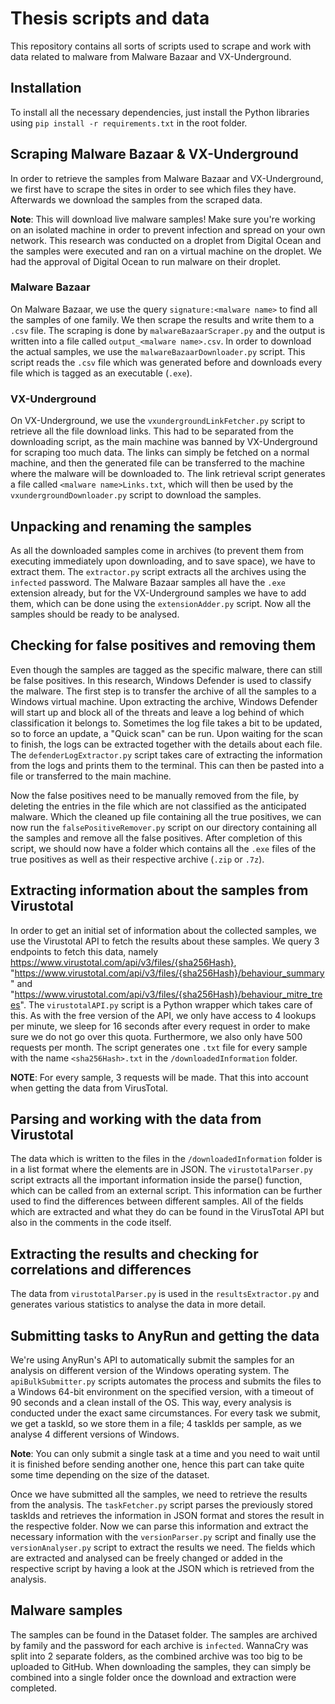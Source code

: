 # Thesis scripts and data

This repository contains all sorts of scripts used to scrape and work with data related to malware from Malware Bazaar and VX-Underground.

## Installation

To install all the necessary dependencies, just install the Python libraries using `pip install -r requirements.txt` in the root folder.

## Scraping Malware Bazaar & VX-Underground

In order to retrieve the samples from Malware Bazaar and VX-Underground, we first have to scrape the sites in order to see which files they have. Afterwards we download the samples from the scraped data.

**Note**: This will download live malware samples! Make sure you're working on an isolated machine in order to prevent infection and spread on your own network.
This research was conducted on a droplet from Digital Ocean and the samples were executed and ran on a virtual machine on the droplet. We had the approval of Digital Ocean to run malware on their droplet.

### Malware Bazaar

On Malware Bazaar, we use the query `signature:<malware name>` to find all the samples of one family. We then scrape the results and write them to a `.csv` file. The scraping is done by `malwareBazaarScraper.py` and the output is written into a file called `output_<malware name>.csv`. In order to download the actual samples, we use the `malwareBazaarDownloader.py` script. This script reads the `.csv` file which was generated before and downloads every file which is tagged as an executable (`.exe`).

### VX-Underground

On VX-Underground, we use the `vxundergroundLinkFetcher.py` script to retrieve all the file download links. This had to be separated from the downloading script, as the main machine was banned by VX-Underground for scraping too much data. The links can simply be fetched on a normal machine, and then the generated file can be transferred to the machine where the malware will be downloaded to. The link retrieval script generates a file called `<malware name>Links.txt`, which will then be used by the `vxundergroundDownloader.py` script to download the samples.

## Unpacking and renaming the samples

As all the downloaded samples come in archives (to prevent them from executing immediately upon downloading, and to save space), we have to extract them. The `extractor.py` script extracts all the archives using the `infected` password. The Malware Bazaar samples all have the `.exe` extension already, but for the VX-Underground samples we have to add them, which can be done using the `extensionAdder.py` script. Now all the samples should be ready to be analysed.

## Checking for false positives and removing them

Even though the samples are tagged as the specific malware, there can still be false positives. In this research, Windows Defender is used to classify the malware. The first step is to transfer the archive of all the samples to a Windows virtual machine. Upon extracting the archive, Windows Defender will start up and block all of the threats and leave a log behind of which classification it belongs to. Sometimes the log file takes a bit to be updated, so to force an update, a "Quick scan" can be run. Upon waiting for the scan to finish, the logs can be extracted together with the details about each file. The `defenderLogExtractor.py` script takes care of extracting the information from the logs and prints them to the terminal. This can then be pasted into a file or transferred to the main machine. 

Now the false positives need to be manually removed from the file, by deleting the entries in the file which are not classified as the anticipated malware. Which the cleaned up file containing all the true positives, we can now run the `falsePositiveRemover.py` script on our directory containing all the samples and remove all the false positives. After completion of this script, we should now have a folder which contains all the `.exe` files of the true positives as well as their respective archive (`.zip` or `.7z`).

## Extracting information about the samples from Virustotal

In order to get an initial set of information about the collected samples, we use the Virustotal API to fetch the results about these samples. We query 3 endpoints to fetch this data, namely https://www.virustotal.com/api/v3/files/{sha256Hash}, "https://www.virustotal.com/api/v3/files/{sha256Hash}/behaviour_summary" and "https://www.virustotal.com/api/v3/files/{sha256Hash}/behaviour_mitre_trees". The `virustotalAPI.py` script is a Python wrapper which takes care of this. As with the free version of the API, we only have access to 4 lookups per minute, we sleep for 16 seconds after every request in order to make sure we do not go over this quota. Furthermore, we also only have 500 requests per month. The script generates one `.txt` file for every sample with the name `<sha256Hash>.txt` in the `/downloadedInformation` folder.

**NOTE**: For every sample, 3 requests will be made. That this into account when getting the data from VirusTotal.

## Parsing and working with the data from Virustotal

The data which is written to the files in the `/downloadedInformation` folder is in a list format where the elements are in JSON. The `virustotalParser.py` script extracts all the important information inside the parse() function, which can be called from an external script. This information can be further used to find the differences between different samples. All of the fields which are extracted and what they do can be found in the VirusTotal API but also in the comments in the code itself.

## Extracting the results and checking for correlations and differences

The data from `virustotalParser.py` is used in the `resultsExtractor.py` and generates various statistics to analyse the data in more detail.

## Submitting tasks to AnyRun and getting the data

We're using AnyRun's API to automatically submit the samples for an analysis on different version of the Windows operating system. The `apiBulkSubmitter.py` scripts automates the process and submits the files to a Windows 64-bit environment on the specified version, with a timeout of 90 seconds and a clean install of the OS. This way, every analysis is conducted under the exact same circumstances. For every task we submit, we get a taskId, so we store them in a file; 4 taskIds per sample, as we analyse 4 different versions of Windows. 

**Note**: You can only submit a single task at a time and you need to wait until it is finished before sending another one, hence this part can take quite some time depending on the size of the dataset.

Once we have submitted all the samples, we need to retrieve the results from the analysis. The `taskFetcher.py` script parses the previously stored taskIds and retrieves the information in JSON format and stores the result in the respective folder. Now we can parse this information and extract the necessary information with the `versionParser.py` script and finally use the `versionAnalyser.py` script to extract the results we need. The fields which are extracted and analysed can be freely changed or added in the respective script by having a look at the JSON which is retrieved from the analysis.

## Malware samples

The samples can be found in the Dataset folder. The samples are archived by family and the password for each archive is `infected`. WannaCry was split into 2 separate folders, as the combined archive was too big to be uploaded to GitHub. When downloading the samples, they can simply be combined into a single folder once the download and extraction were completed.
